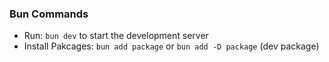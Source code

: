 ### Bun Commands

- Run: `bun dev` to start the development server
- Install Pakcages: `bun add package` or `bun add -D package` (dev package)
